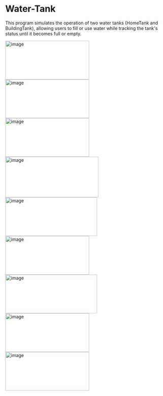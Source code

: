 # Water-Tank
This program simulates the operation of two water tanks (HomeTank and BuildingTank), allowing users to fill or use water while tracking the tank's status until it becomes full or empty.

<img width="264" height="122" alt="image" src="https://github.com/user-attachments/assets/cd46e8a3-f911-48ec-bc53-96f514652ba2" />
<img width="264" height="122" alt="image" src="https://github.com/user-attachments/assets/31efc129-5d87-41da-a114-34b6050e6c82" />
<img width="264" height="122" alt="image" src="https://github.com/user-attachments/assets/7c7ee8dd-6217-4d05-a62b-2509240d4923" />
<img width="293" height="128" alt="image" src="https://github.com/user-attachments/assets/19095539-80b5-485c-b6c1-b262ab4bb428" />
<img width="289" height="122" alt="image" src="https://github.com/user-attachments/assets/4d5005fd-2b0b-4864-b0e6-6a12bb04d5e5" />
<img width="264" height="122" alt="image" src="https://github.com/user-attachments/assets/59b8b06b-2252-47ba-81a9-0970d3bc8c53" />
<img width="289" height="122" alt="image" src="https://github.com/user-attachments/assets/ad8f4093-f13b-4384-a915-d4d068c4d61e" />
<img width="264" height="122" alt="image" src="https://github.com/user-attachments/assets/f62fd2d4-7b01-480b-842f-9c9b6aea8585" />
<img width="264" height="122" alt="image" src="https://github.com/user-attachments/assets/f2537b23-07fa-421f-af70-536a5eaa90e2" />



